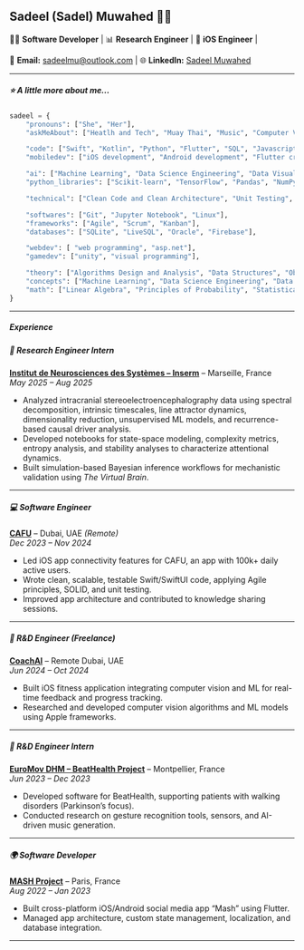## Sadeel (Sadel) Muwahed 👩‍💻

👩‍💻 **Software Developer** | 📊 **Research Engineer** | 📱 **iOS Engineer** | 

📧 **Email:** sadeelmu@outlook.com | 🌐 **LinkedIn:** [Sadeel Muwahed](https://www.linkedin.com/in/sadeel-muwahed/) 

---

##### ⭐ A little more about me...  

```python
sadeel = {
    "pronouns": ["She", "Her"],
    "askMeAbout": ["Heatlh and Tech", "Muay Thai", "Music", "Computer Vision", "Fractals", "Tetris"],

    "code": ["Swift", "Kotlin", "Python", "Flutter", "SQL", "Javascript", "C#", "C++", "C", "Matlab"],
    "mobiledev": ["iOS development", "Android development", "Flutter crossplatform development"],

    "ai": ["Machine Learning", "Data Science Engineering", "Data Visualization", "HealthTech", "Computer Vision"],
    "python_libraries": ["Scikit-learn", "TensorFlow", "Pandas", "NumPy", "Matplotlib", "OpenCV", "PyAudio"],

    "technical": ["Clean Code and Clean Architecture", "Unit Testing", "SOLID principles", "Design Patterns"],

    "softwares": ["Git", "Jupyter Notebook", "Linux"],
    "frameworks": ["Agile", "Scrum", "Kanban"],
    "databases": ["SQLite", "LiveSQL", "Oracle", "Firebase"],

    "webdev": [ "web programming", "asp.net"],
    "gamedev": ["unity", "visual programming"],

    "theory": ["Algorithms Design and Analysis", "Data Structures", "Object Oriented Programming", "Clean Code", "Design Problems"],
    "concepts": ["Machine Learning", "Data Science Engineering", "Data Visualization", "HealthTech", "Computer Vision", "Software Engineering", "Internet of Things"],
    "math": ["Linear Algebra", "Principles of Probability", "Statistical Methods", "Numerical Analysis", "Discrete Mathematics", "Theory of Computation", "Calculus"]
}
```
---
##### Experience


##### 🧠 Research Engineer Intern  
**[Institut de Neurosciences des Systèmes – Inserm](https://ins-amu.fr/tng)** – Marseille, France  
*May 2025 – Aug 2025*  
- Analyzed intracranial stereoelectroencephalography data using spectral decomposition, intrinsic timescales, line attractor dynamics, dimensionality reduction, unsupervised ML models, and recurrence-based causal driver analysis.  
- Developed notebooks for state-space modeling, complexity metrics, entropy analysis, and stability analyses to characterize attentional dynamics.  
- Built simulation-based Bayesian inference workflows for mechanistic validation using *The Virtual Brain*.  

---

##### 💻 Software Engineer  
**[CAFU](https://www.cafu.com/)** – Dubai, UAE *(Remote)*  
*Dec 2023 – Nov 2024*  
- Led iOS app connectivity features for CAFU, an app with 100k+ daily active users.  
- Wrote clean, scalable, testable Swift/SwiftUI code, applying Agile principles, SOLID, and unit testing.  
- Improved app architecture and contributed to knowledge sharing sessions.  

---

##### 📱 R&D Engineer (Freelance)  
**[CoachAI](https://www.linkedin.com/company/coachai-tech/)** – Remote Dubai, UAE  
*Jun 2024 – Oct 2024*  
- Built iOS fitness application integrating computer vision and ML for real-time feedback and progress tracking.  
- Researched and developed computer vision algorithms and ML models using Apple frameworks.  

---

##### 🎵 R&D Engineer Intern  
**[EuroMov DHM – BeatHealth Project](https://www.beathealth.tech/en)** – Montpellier, France  
*Jun 2023 – Dec 2023*  
- Developed software for BeatHealth, supporting patients with walking disorders (Parkinson’s focus).  
- Conducted research on gesture recognition tools, sensors, and AI-driven music generation.  

---

##### 🌍 Software Developer  
**[MASH Project](https://github.com/sadeelmu/mashproject)** – Paris, France  
*Aug 2022 – Jan 2023*  
- Built cross-platform iOS/Android social media app “Mash” using Flutter.  
- Managed app architecture, custom state management, localization, and database integration.  

---

